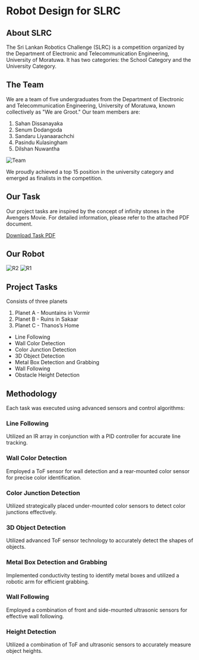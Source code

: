 # Robot Design for SLRC

## About SLRC
The Sri Lankan Robotics Challenge (SLRC) is a competition organized by the Department of Electronic and Telecommunication Engineering, University of Moratuwa. It has two categories: the School Category and the University Category.

## The Team
We are a team of five undergraduates from the Department of Electronic and Telecommunication Engineering, University of Moratuwa, known collectively as "We are Groot." Our team members are:

1. Sahan Dissanayaka
2. Senum Dodangoda
3. Sandaru Liyanaarachchi
4. Pasindu Kulasingham
5. Dilshan Nuwantha

![Team](https://github.com/SahanDissanayaka/Robo-Design-for-SLRC/assets/94157820/d9f71375-dd2e-41f2-9184-a401bef87a5b)

We proudly achieved a top 15 position in the university category and emerged as finalists in the competition.

## Our Task
Our project tasks are inspired by the concept of infinity stones in the Avengers Movie. For detailed information, please refer to the attached PDF document.

[Download Task PDF](https://ent.uom.lk/wp-content/uploads/2024/01/SLRC-2024-University-Category-v1.pdf)

## Our Robot
![R2](https://github.com/SahanDissanayaka/Robo-Design-for-SLRC/assets/94157820/664b5fc4-112c-4e8c-b60f-a337049f9320)
![R1](https://github.com/SahanDissanayaka/Robo-Design-for-SLRC/assets/94157820/df505a4e-a5cb-4996-8d80-acd97bba3415)

## Project Tasks
Consists of three planets
1. Planet A - Mountains in Vormir
2. Planet B - Ruins in Sakaar
3. Planet C - Thanos’s Home


- Line Following
- Wall Color Detection
- Color Junction Detection
- 3D Object Detection
- Metal Box Detection and Grabbing
- Wall Following
- Obstacle Height Detection

## Methodology

Each task was executed using advanced sensors and control algorithms:

### Line Following
Utilized an IR array in conjunction with a PID controller for accurate line tracking.

### Wall Color Detection
Employed a ToF sensor for wall detection and a rear-mounted color sensor for precise color identification.

### Color Junction Detection
Utilized strategically placed under-mounted color sensors to detect color junctions effectively.

### 3D Object Detection
Utilized advanced ToF sensor technology to accurately detect the shapes of objects.

### Metal Box Detection and Grabbing
Implemented conductivity testing to identify metal boxes and utilized a robotic arm for efficient grabbing.

### Wall Following
Employed a combination of front and side-mounted ultrasonic sensors for effective wall following.

### Height Detection
Utilized a combination of ToF and ultrasonic sensors to accurately measure object heights.

